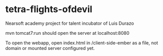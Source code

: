tetra-flights-ofdevil
=====================

Nearsoft academy project for talent incubator of Luis Durazo

mvn tomcat7:run should open the server at localhost:8080

To open the webapp, open index.html in /client-side-ember as a file, not domain or mounted server configured yet.
